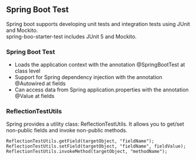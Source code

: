 ## Spring Boot Test
Spring boot supports developing unit tests and integration tests using JUnit and Mockito.<br>
spring-boo-starter-test includes JUnit 5 and Mockito.

### Spring Boot Test
- Loads the application context with the annotation @SpringBootTest at class level
- Support for Spring dependency injection with the annotation @Autowired at fields
- Can access data from Spring application.properties with the annotation @Value at fields


### ReflectionTestUtils
Spring provides a utility class: ReflectionTestUtils. It allows you to get/set non-public fields and invoke non-public methods.
```
ReflectionTestUtils.getField(targetObject, "fieldName");
ReflectionTestUtils.setField(targetObject, "fieldName", fieldValue);
ReflectionTestUtils.invokeMethod(targetObject, "methodName");
```
